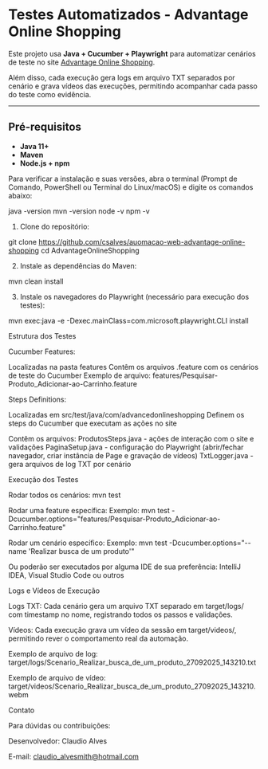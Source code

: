 # Testes Automatizados - Advantage Online Shopping

Este projeto usa **Java + Cucumber + Playwright** para automatizar cenários de teste no site [Advantage Online Shopping](https://www.advantageonlineshopping.com/).

Além disso, cada execução gera logs em arquivo TXT separados por cenário e grava vídeos das execuções, permitindo acompanhar cada passo do teste como evidência.

---

## Pré-requisitos

- **Java 11+**
- **Maven**
- **Node.js + npm**

Para verificar a instalação e suas versões, abra o terminal (Prompt de Comando, PowerShell ou Terminal do Linux/macOS) e digite os comandos abaixo:

java -version
mvn -version
node -v
npm -v

1. Clone do repositório:

git clone https://github.com/csalves/auomacao-web-advantage-online-shopping
cd AdvantageOnlineShopping

2. Instale as dependências do Maven:

mvn clean install

3. Instale os navegadores do Playwright (necessário para execução dos testes):

mvn exec:java -e -Dexec.mainClass=com.microsoft.playwright.CLI install


Estrutura dos Testes

Cucumber Features:

Localizadas na pasta features
Contêm os arquivos .feature com os cenários de teste do Cucumber
Exemplo de arquivo: features/Pesquisar-Produto_Adicionar-ao-Carrinho.feature

Steps Definitions:

Localizadas em src/test/java/com/advancedonlineshopping
Definem os steps do Cucumber que executam as ações no site

Contêm os arquivos:
ProdutosSteps.java - ações de interação com o site e validações
PaginaSetup.java - configuração do Playwright (abrir/fechar navegador, criar instância de Page e gravação de vídeos)
TxtLogger.java - gera arquivos de log TXT por cenário

Execução dos Testes

Rodar todos os cenários: mvn test

Rodar uma feature específica:
Exemplo: mvn test -Dcucumber.options="features/Pesquisar-Produto_Adicionar-ao-Carrinho.feature"

Rodar um cenário específico:
Exemplo: mvn test -Dcucumber.options="--name 'Realizar busca de um produto'"

Ou poderão ser executados por alguma IDE de sua preferência:
IntelliJ IDEA, Visual Studio Code ou outros

Logs e Vídeos de Execução

Logs TXT: Cada cenário gera um arquivo TXT separado em target/logs/ com timestamp no nome, registrando todos os passos e validações.

Vídeos: Cada execução grava um vídeo da sessão em target/videos/, permitindo rever o comportamento real da automação.

Exemplo de arquivo de log:
target/logs/Scenario_Realizar_busca_de_um_produto_27092025_143210.txt

Exemplo de arquivo de vídeo:
target/videos/Scenario_Realizar_busca_de_um_produto_27092025_143210.webm

Contato

Para dúvidas ou contribuições:

Desenvolvedor: Claudio Alves

E-mail: claudio_alvesmith@hotmail.com